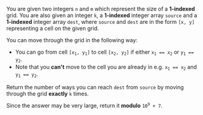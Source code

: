 You are given two integers `n` and `m` which represent the size of a **1-indexed** grid. You are also given an integer `k`, a **1-indexed** integer array `source` and a **1-indexed** integer array `dest`, where `source` and `dest` are in the form `[x, y]` representing a cell on the given grid.

You can move through the grid in the following way:

- You can go from cell <code>[x<sub>1</sub>, y<sub>1</sub>]</code> to cell <code>[x<sub>2</sub>, y<sub>2</sub>]</code> if either <code>x<sub>1</sub> == x<sub>2</sub></code> or <code>y<sub>1</sub> == y<sub>2</sub></code>.
- Note that you **can't** move to the cell you are already in e.g. <code>x<sub>1</sub> == x<sub>2</sub></code> and <code>y<sub>1</sub> == y<sub>2</sub></code>.

Return the number of ways you can reach `dest` from `source` by moving through the grid **exactly** `k` times.

Since the answer may be very large, return it **modulo** <code>10<sup>9</sup> + 7</code>.